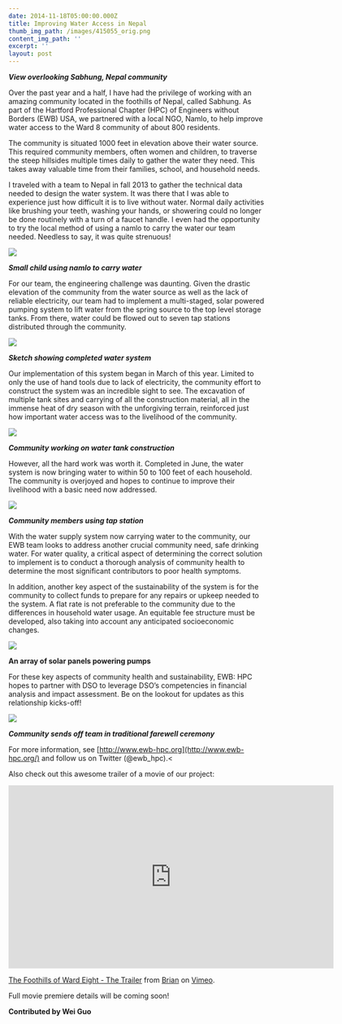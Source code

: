 ```yaml
---
date: 2014-11-18T05:00:00.000Z
title: Improving Water Access in Nepal
thumb_img_path: /images/415055_orig.png
content_img_path: ''
excerpt: ''
layout: post
---
```

***View overlooking Sabhung, Nepal community***

Over the past year and a half, I have had the privilege of working with an amazing community located in the foothills of Nepal, called Sabhung. As part of the Hartford Professional Chapter (HPC) of Engineers without Borders (EWB) USA, we partnered with a local NGO, Namlo, to help improve water access to the Ward 8 community of about 800 residents. 

The community is situated 1000 feet in elevation above their water source. This required community members, often women and children, to traverse the steep hillsides multiple times daily to gather the water they need. This takes away valuable time from their families, school, and household needs.

I traveled with a team to Nepal in fall 2013 to gather the technical data needed to design the water system. It was there that I was able to experience just how difficult it is to live without water. Normal daily activities like brushing your teeth, washing your hands, or showering could no longer be done routinely with a turn of a faucet handle. I even had the opportunity to try the local method of using a namlo to carry the water our team needed. Needless to say, it was quite strenuous! 

![](/images/9378444_orig.png)

***Small child using namlo to carry water***

For our team, the engineering challenge was daunting. Given the drastic elevation of the community from the water source as well as the lack of reliable electricity, our team had to implement a multi-staged, solar powered pumping system to lift water from the spring source to the top level storage tanks. From there, water could be flowed out to seven tap stations distributed through the community.

![](/images/4394380_orig.png)

***Sketch showing completed water system***

Our implementation of this system began in March of this year. Limited to only the use of hand tools due to lack of electricity, the community effort to construct the system was an incredible sight to see. The excavation of multiple tank sites and carrying of all the construction material, all in the immense heat of dry season with the unforgiving terrain, reinforced just how important water access was to the livelihood of the community. 

![](/images/8313267_orig.png)

***Community working on water tank construction***

However, all the hard work was worth it. Completed in June, the water system is now bringing water to within 50 to 100 feet of each household. The community is overjoyed and hopes to continue to improve their livelihood with a basic need now addressed. 

![](/images/4162549_orig.png)

***Community members using tap station***

With the water supply system now carrying water to the community, our EWB team looks to address another crucial community need, safe drinking water. For water quality, a critical aspect of determining the correct solution to implement is to conduct a thorough analysis of community health to determine the most significant contributors to poor health symptoms.  

In addition, another key aspect of the sustainability of the system is for the community to collect funds to prepare for any repairs or upkeep needed to the system. A flat rate is not preferable to the community due to the differences in household water usage. An equitable fee structure must be developed, also taking into account any anticipated socioeconomic changes. 

![](/images/1933454_orig.png)

**An array of solar panels powering pumps**

For these key aspects of community health and sustainability, EWB: HPC hopes to partner with DSO to leverage DSO’s competencies in financial analysis and impact assessment. Be on the lookout for updates as this relationship kicks-off!

![](/images/1769871_orig.png)

***Community sends off team in traditional farewell ceremony***

For more information, see [http://www.ewb-hpc.org](http://www.ewb-hpc.org/) and follow us on Twitter (@ewb_hpc).<

Also check out this awesome trailer of a movie of our project: 

<iframe src="https://player.vimeo.com/video/96529628" width="640" height="360" frameborder="0" allow="autoplay; fullscreen" allowfullscreen></iframe>
<p><a href="https://vimeo.com/96529628">The Foothills of Ward Eight - The Trailer</a> from <a href="https://vimeo.com/videotaping">Brian</a> on <a href="https://vimeo.com">Vimeo</a>.</p>

Full movie premiere details will be coming soon! 

**Contributed by Wei Guo**